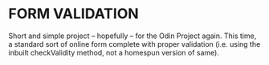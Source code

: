 # FORM VALIDATION

Short and simple project – hopefully – for the Odin Project again. This time, a standard sort of online form complete with proper validation (i.e. using the inbuilt checkValidity method, not a homespun version of same).
